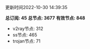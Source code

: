 更新时间2022-10-30 14:39:35

**总订阅: 45**
**总节点: 3677**
**有效节点: 848**
- v2ray节点: 312
- ss节点: 465
- trojan节点: 71
